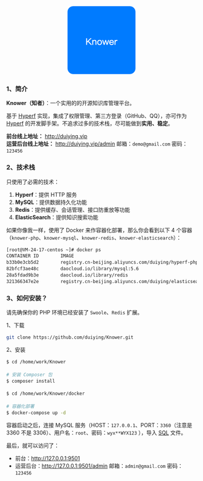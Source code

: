 <div align=center><img src="https://raw.githubusercontent.com/duiying/Knower/master/storage/img/logo.png"></div>

### 1、简介

**Knower（知者）**：一个实用的的开源知识库管理平台。  

基于 <a href="https://github.com/hyperf/hyperf">Hyperf</a> 实现，集成了权限管理、第三方登录（GitHub、QQ），亦可作为 <a href="https://github.com/hyperf/hyperf">Hyperf</a> 的开发脚手架。不追求过多的技术栈，尽可能做到**实用、稳定**。

**前台线上地址：** http://duiying.vip  
**运营后台线上地址：** http://duiying.vip/admin 邮箱：`demo@gmail.com` 密码：`123456`

### 2、技术栈

只使用了必需的技术：  

1. **Hyperf**：提供 HTTP 服务
2. **MySQL**：提供数据持久化功能
3. **Redis**：提供缓存、会话管理、接口防重放等功能
4. **ElasticSearch**：提供知识搜索功能

如果你像我一样，使用了 Docker 来作容器化部署，那么你会看到以下 4 个容器（`knower-php`、`knower-mysql`、`knower-redis`、`knower-elasticsearch`）：  

```sh
[root@VM-24-17-centos ~]# docker ps
CONTAINER ID        IMAGE                                                           COMMAND                  CREATED             STATUS              PORTS                                            NAMES
b33b0e3cb5d2        registry.cn-beijing.aliyuncs.com/duiying/hyperf-php8:1.0        "php bin/hyperf.ph..."   6 weeks ago         Up About an hour    0.0.0.0:80->9501/tcp                             knower-php
82bfcf3ae48c        daocloud.io/library/mysql:5.6                                   "docker-entrypoint..."   6 weeks ago         Up 6 weeks          0.0.0.0:3306->3306/tcp                           knower-mysql
28a5fdad9b3e        daocloud.io/library/redis                                       "docker-entrypoint..."   6 weeks ago         Up 6 weeks          0.0.0.0:6397->6379/tcp                           knower-redis
321366347e2e        registry.cn-beijing.aliyuncs.com/duiying/elasticsearch-ik:1.0   "/tini -- /usr/loc..."   6 weeks ago         Up 6 weeks          0.0.0.0:9200->9200/tcp, 0.0.0.0:9300->9300/tcp   knower-elasticsearch
```

### 3、如何安装？

请先确保你的 PHP 环境已经安装了 `Swoole`、`Redis` 扩展。  

1、下载  

```sh
git clone https://github.com/duiying/Knower.git
```

2、安装  

```sh
$ cd /home/work/Knower

# 安装 Composer 包
$ composer install

$ cd /home/work/Knower/docker

# 容器化部署
$ docker-compose up -d
```

容器启动之后，连接 MySQL 服务（HOST：`127.0.0.1`、PORT：`3360`（注意是 3360 不是 3306）、用户名：`root`、密码：`wyx**WYX123` ），导入 [SQL](https://github.com/duiying/Knower/blob/master/knower.sql) 文件。  

最后，就可以访问了：  

- 前台：http://127.0.0.1:9501
- 运营后台：http://127.0.0.1:9501/admin 邮箱：`admin@gmail.com` 密码：`123456`